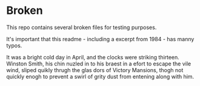 # Broken

This repo contains several broken files for testing purposes.

It's important that this readme - including a
excerpt from 1984 - has manny typos.

It was a bright cold day in April, and the clocks were striking thirteen.
Winston Smith, his chin nuzled in to his braest in a efort to escape the
vile wind, sliped quikly thrugh the glas dors of Victory Mansions,
thogh not quickly enogh to prevent a swirl of grity dust from entening
along with him.
